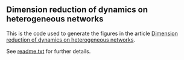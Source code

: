 ## Dimension reduction of dynamics on heterogeneous networks

This is the code used to generate the figures in the article [Dimension reduction of dynamics on heterogeneous networks](https://arxiv.org/abs/2206.11230).

See [readme.txt](readme.txt) for further details.
